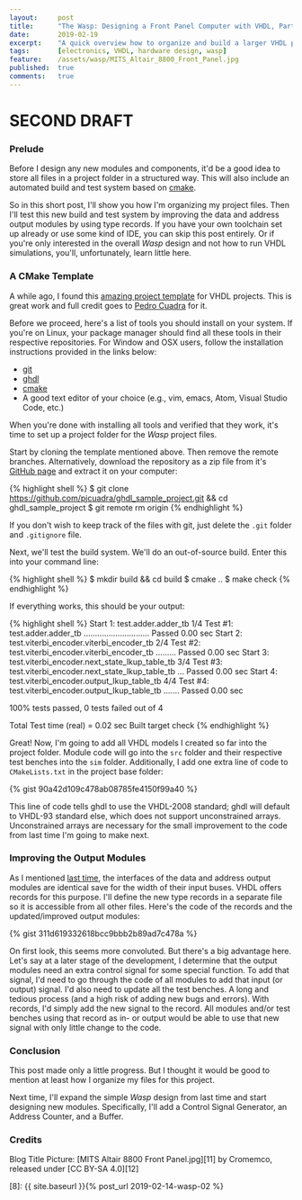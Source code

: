 ```yaml
---
layout:     post
title:      "The Wasp: Designing a Front Panel Computer with VHDL, Part 3"
date:       2019-02-19
excerpt:    "A quick overview how to organize and build a larger VHDL project"
tags:       [electronics, VHDL, hardware design, wasp]
feature:    /assets/wasp/MITS_Altair_8800_Front_Panel.jpg
published:  true
comments:   true
---
```

# SECOND DRAFT

### Prelude
Before I design any new modules and components, it'd be a good idea to store all files in a project folder in a structured way. This will also include an automated build and test system based on [cmake][1].

So in this short post, I'll show you how I'm organizing my project files. Then I'll test this new build and test system by improving the data and address output modules by using type records. If you have your own toolchain set up already or use some kind of IDE, you can skip this post entirely. Or if you're only interested in the overall *Wasp* design and not how to run VHDL simulations, you'll, unfortunately, learn little here.

### A CMake Template
A while ago, I found this [amazing project template][2] for VHDL projects. This is great work and full credit goes to [Pedro Cuadra][3] for it.

Before we proceed, here's a list of tools you should install on your system. If you're on Linux, your package manager should find all these tools in their respective repositories. For Window and OSX users, follow the installation instructions provided in the links below:

* [git][4]
* [ghdl][5]
* [cmake][1]
* A good text editor of your choice (e.g., vim, emacs, Atom, Visual Studio Code, etc.)

When you're done with installing all tools and verified that they work, it's time to set up a project folder for the *Wasp* project files.

Start by cloning the template mentioned above. Then remove the remote branches. Alternatively, download the repository as a zip file from it's [GitHub page][2] and extract it on your computer:

{% highlight shell %}
$ git clone https://github.com/pjcuadra/ghdl_sample_project.git && cd ghdl_sample_project
$ git remote rm origin
{% endhighlight %}

If you don't wish to keep track of the files with git, just delete the `.git` folder and `.gitignore` file.

Next, we'll test the build system. We'll do an out-of-source build. Enter this into your command line:

{% highlight shell %}
$ mkdir build && cd build
$ cmake ..
$ make check
{% endhighlight %}

If everything works, this should be your output:

{% highlight shell %}
    Start 1: test.adder.adder_tb
1/4 Test #1: test.adder.adder_tb .............................   Passed    0.00 sec
    Start 2: test.viterbi_encoder.viterbi_encoder_tb
2/4 Test #2: test.viterbi_encoder.viterbi_encoder_tb .........   Passed    0.00 sec
    Start 3: test.viterbi_encoder.next_state_lkup_table_tb
3/4 Test #3: test.viterbi_encoder.next_state_lkup_table_tb ...   Passed    0.00 sec
    Start 4: test.viterbi_encoder.output_lkup_table_tb
4/4 Test #4: test.viterbi_encoder.output_lkup_table_tb .......   Passed    0.00 sec

100% tests passed, 0 tests failed out of 4

Total Test time (real) =   0.02 sec
Built target check
{% endhighlight %}

Great! Now, I'm going to add all VHDL models I created so far into the project folder. Module code will go into the `src` folder and their respective test benches into the `sim` folder. Additionally, I add one extra line of code to `CMakeLists.txt` in the project base folder:

{% gist 90a42d109c478ab08785fe4150f99a40 %}

This line of code tells ghdl to use the VHDL-2008 standard; ghdl will default to VHDL-93 standard else, which does not support unconstrained arrays. Unconstrained arrays are necessary for the small improvement to the code from last time I'm going to make next.

### Improving the Output Modules
As I mentioned [last time][7], the interfaces of the data and address output modules are identical save for the width of their input buses. VHDL offers records for this purpose. I'll define the new type records in a separate file so it is accessible from all other files. Here's the code of the records and the updated/improved output modules:

{% gist 311d619332618bcc9bbb2b89ad7c478a %}

On first look, this seems more convoluted. But there's a big advantage here. Let's say at a later stage of the development, I determine that the output modules need an extra control signal for some special function. To add that signal, I'd need to go through the code of all modules to add that input (or output) signal. I'd also need to update all the test benches. A long and tedious process (and a high risk of adding new bugs and errors). With records, I'd simply add the new signal to the record. All modules and/or test benches using that record as in- or output would be able to use that new signal with only little change to the code.

### Conclusion
This post made only a little progress. But I thought it would be good to mention at least how I organize my files for this project.

Next time, I'll expand the simple *Wasp* design from last time and start designing new modules. Specifically, I'll add a Control Signal Generator, an Address Counter, and a Buffer.

### Credits
Blog Title Picture: [MITS Altair 8800 Front Panel.jpg][11] by Cromemco, released under [CC BY-SA 4.0][12]

[1]: https://cmake.org/download/
[2]: https://github.com/pjcuadra/ghdl_sample_project
[3]: https://github.com/pjcuadra
[4]: https://git-scm.com/downloads
[5]: https://github.com/ghdl/ghdl
[6]: http://www.myhdl.org
[7]: https://www.idt.com/document/dst/6116sala-data-sheet
[8]: {{ site.baseurl }}{% post_url 2019-02-14-wasp-02 %}
